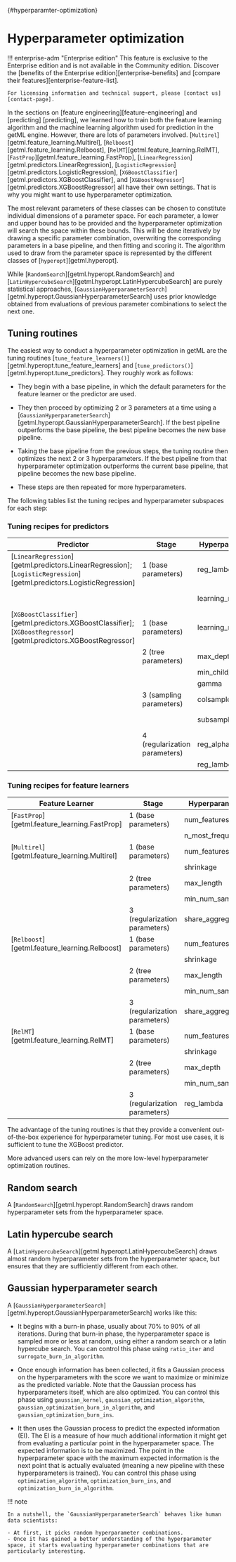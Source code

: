 [](){#hyperparamter-optimization}
# Hyperparameter optimization

!!! enterprise-adm "Enterprise edition"
    This feature is exclusive to the Enterprise edition and is not available in the Community edition. Discover the [benefits of the Enterprise edition][enterprise-benefits] and [compare their features][enterprise-feature-list].

    For licensing information and technical support, please [contact us][contact-page].

In the sections on [feature engineering][feature-engineering] and [predicting]
[predicting], we learned how to train both the feature learning algorithm and the 
machine learning algorithm used for prediction in the getML engine. However, there 
are lots of parameters involved. [`Multirel`][getml.feature_learning.Multirel], 
[`Relboost`][getml.feature_learning.Relboost], [`RelMT`][getml.feature_learning.RelMT], 
[`FastProp`][getml.feature_learning.FastProp], 
[`LinearRegression`][getml.predictors.LinearRegression], 
[`LogisticRegression`][getml.predictors.LogisticRegression], 
[`XGBoostClassifier`][getml.predictors.XGBoostClassifier], 
and [`XGBoostRegressor`][getml.predictors.XGBoostRegressor] all have their own 
settings. That is why you might want to use hyperparameter optimization.

The most relevant parameters of these classes can be chosen to constitute individual 
dimensions of a parameter space. For each parameter, a lower and upper bound has to 
be provided and the hyperparameter optimization will search the space within these 
bounds. This will be done iteratively by drawing a specific parameter combination, overwriting the corresponding parameters in a base pipeline, and then fitting and scoring it. The algorithm used to draw from the parameter space is represented by the different classes of [`hyperopt`][getml.hyperopt].

While [`RandomSearch`][getml.hyperopt.RandomSearch] and [`LatinHypercubeSearch`][getml.hyperopt.LatinHypercubeSearch] are purely statistical approaches, [`GaussianHyperparameterSearch`][getml.hyperopt.GaussianHyperparameterSearch] uses prior knowledge obtained from evaluations of previous parameter combinations to select the next one.

## Tuning routines

The easiest way to conduct a hyperparameter optimization in getML are the tuning routines [`tune_feature_learners()`][getml.hyperopt.tune_feature_learners] and [`tune_predictors()`][getml.hyperopt.tune_predictors]. They roughly work as follows:

- They begin with a base pipeline, in which the default parameters for the feature learner or the predictor are used.

- They then proceed by optimizing 2 or 3 parameters at a time using a [`GaussianHyperparameterSearch`][getml.hyperopt.GaussianHyperparameterSearch]. If the best pipeline outperforms the base pipeline, the best pipeline becomes the new base pipeline.

- Taking the base pipeline from the previous steps, the tuning routine then optimizes the next 2 or 3 hyperparameters. If the best pipeline from that hyperparameter optimization outperforms the current base pipeline, that pipeline becomes the new base pipeline.

- These steps are then repeated for more hyperparameters.

The following tables list the tuning recipes and hyperparameter subspaces for each step:

### Tuning recipes for predictors

| Predictor                                                       | Stage                  | Hyperparameter    | Subspace         |
|-----------------------------------------------------------------|------------------------|-------------------|------------------|
| [`LinearRegression`][getml.predictors.LinearRegression]; [`LogisticRegression`][getml.predictors.LogisticRegression] | 1 (base parameters)    | reg_lambda        | [1E-11, 100]     |
|                                                                 |                        | learning_rate     | [0.5, 0.99]      |
| [`XGBoostClassifier`][getml.predictors.XGBoostClassifier]; [`XGBoostRegressor`][getml.predictors.XGBoostRegressor] | 1 (base parameters)    | learning_rate     | [0.05, 0.3]      |
|                                                                 | 2 (tree parameters)    | max_depth         | [1, 15]          |
|                                                                 |                        | min_child_weights | [1, 6]           |
|                                                                 |                        | gamma             | [0, 5]           |
|                                                                 | 3 (sampling parameters)| colsample_bytree  | [0.75, 0.9]      |
|                                                                 |                        | subsample         | [0.75, 0.9]      |
|                                                                 | 4 (regularization parameters) | reg_alpha    | [0, 5]           |
|                                                                 |                        | reg_lambda        | [0, 10]          |

### Tuning recipes for feature learners

| Feature Learner                                                | Stage                  | Hyperparameter    | Subspace         |
|----------------------------------------------------------------|------------------------|-------------------|------------------|
| [`FastProp`][getml.feature_learning.FastProp]                  | 1 (base parameters)    | num_features      | [50, 500]        |
|                                                                 |                        | n_most_frequent   | [0, 20]          |
| [`Multirel`][getml.feature_learning.Multirel]                  | 1 (base parameters)    | num_features      | [10, 50]         |
|                                                                 |                        | shrinkage         | [0, 0.3]         |
|                                                                 | 2 (tree parameters)    | max_length        | [0, 10]          |
|                                                                 |                        | min_num_samples   | [1, 500]         |
|                                                                 | 3 (regularization parameters) | share_aggregations | [0.1, 0.5]    |
| [`Relboost`][getml.feature_learning.Relboost]                  | 1 (base parameters)    | num_features      | [10, 50]         |
|                                                                 |                        | shrinkage         | [0, 0.3]         |
|                                                                 | 2 (tree parameters)    | max_length        | [0, 10]          |
|                                                                 |                        | min_num_samples   | [1, 500]         |
|                                                                 | 3 (regularization parameters) | share_aggregations | [0.1, 0.5]    |
| [`RelMT`][getml.feature_learning.RelMT]                        | 1 (base parameters)    | num_features      | [10, 50]         |
|                                                                 |                        | shrinkage         | [0, 0.3]         |
|                                                                 | 2 (tree parameters)    | max_depth         | [1, 8]           |
|                                                                 |                        | min_num_samples   | [1, 500]         |
|                                                                 | 3 (regularization parameters) | reg_lambda       | [0, 0.0001]     |

The advantage of the tuning routines is that they provide a convenient out-of-the-box experience for hyperparameter tuning. For most use cases, it is sufficient to tune the XGBoost predictor.

More advanced users can rely on the more low-level hyperparameter optimization routines.

## Random search

A [`RandomSearch`][getml.hyperopt.RandomSearch] draws random hyperparameter sets from the hyperparameter space.

## Latin hypercube search

A [`LatinHypercubeSearch`][getml.hyperopt.LatinHypercubeSearch] draws almost random hyperparameter sets from the hyperparameter space, but ensures that they are sufficiently different from each other.

## Gaussian hyperparameter search

A [`GaussianHyperparameterSearch`][getml.hyperopt.GaussianHyperparameterSearch] works like this:

- It begins with a burn-in phase, usually about 70% to 90% of all iterations. During that burn-in phase, the hyperparameter space is sampled more or less at random, using either a random search or a latin hypercube search. You can control this phase using `ratio_iter` and `surrogate_burn_in_algorithm`.

- Once enough information has been collected, it fits a Gaussian process on the hyperparameters with the score we want to maximize or minimize as the predicted variable. Note that the Gaussian process has hyperparameters itself, which are also optimized. You can control this phase using `gaussian_kernel`, `gaussian_optimization_algorithm`, `gaussian_optimization_burn_in_algorithm`, and `gaussian_optimization_burn_ins`.

- It then uses the Gaussian process to predict the expected information (EI). The EI is a measure of how much additional information it might get from evaluating a particular point in the hyperparameter space. The expected information is to be maximized. The point in the hyperparameter space with the maximum expected information is the next point that is actually evaluated (meaning a new pipeline with these hyperparameters is trained). You can control this phase using `optimization_algorithm`, `optimization_burn_ins`, and `optimization_burn_in_algorithm`.

!!! note

    In a nutshell, the `GaussianHyperparameterSearch` behaves like human data scientists:

    - At first, it picks random hyperparameter combinations.
    - Once it has gained a better understanding of the hyperparameter space, it starts evaluating hyperparameter combinations that are particularly interesting.
